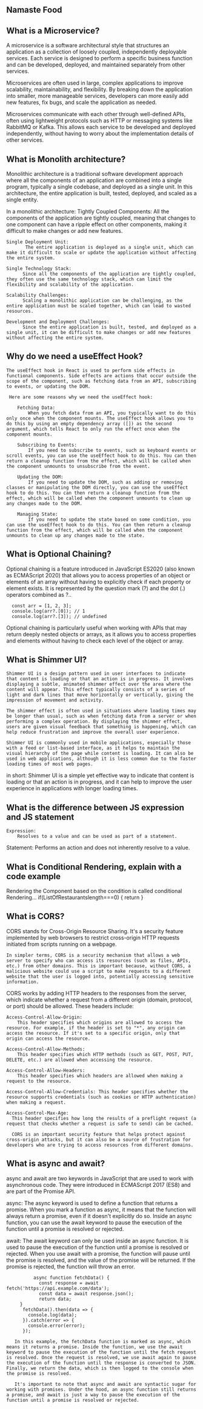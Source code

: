 ## Namaste Food


## What is a Microservice?
  
   A microservice is a software architectural style that structures an application as a collection of loosely coupled, independently deployable services. Each service is designed to perform a specific business function and can be developed, deployed, and maintained separately from other services.

   Microservices are often used in large, complex applications to improve scalability, maintainability, and flexibility. By breaking down the application into smaller, more manageable services, developers can more easily add new features, fix bugs, and scale the application as needed.

   Microservices communicate with each other through well-defined APIs, often using lightweight protocols such as HTTP or messaging systems like RabbitMQ or Kafka. This allows each service to be developed and deployed independently, without having to worry about the implementation details of other services.
  


## What is Monolith architecture?

  
   Monolithic architecture is a traditional software development approach where all the components of an application are combined into a single program, typically a single codebase, and deployed as a single unit. In this architecture, the entire application is built, tested, deployed, and scaled as a single entity.
   
 In a monolithic architecture:
    Tightly Coupled Components:
            All the components of the application are tightly coupled, meaning that changes to one component can have a ripple effect on other components, making it difficult to make changes or add new features.

    Single Deployment Unit: 
           The entire application is deployed as a single unit, which can make it difficult to scale or update the application without affecting the entire system.

    Single Technology Stack: 
          Since all the components of the application are tightly coupled, they often use the same technology stack, which can limit the flexibility and scalability of the application.

    Scalability Challenges:
          Scaling a monolithic application can be challenging, as the entire application must be scaled together, which can lead to wasted resources.

    Development and Deployment Challenges: 
          Since the entire application is built, tested, and deployed as a single unit, it can be difficult to make changes or add new features without affecting the entire system.



## Why do we need a useEffect Hook?

   
    The useEffect hook in React is used to perform side effects in functional components. Side effects are actions that occur outside the scope of the component, such as fetching data from an API, subscribing to events, or updating the DOM.

     Here are some reasons why we need the useEffect hook:

        Fetching Data:
            When you fetch data from an API, you typically want to do this only once when the component mounts. The useEffect hook allows you to do this by using an empty dependency array ([]) as the second argument, which tells React to only run the effect once when the component mounts.

        Subscribing to Events:
            If you need to subscribe to events, such as keyboard events or scroll events, you can use the useEffect hook to do this. You can then return a cleanup function from the effect, which will be called when the component unmounts to unsubscribe from the event.

        Updating the DOM:
            If you need to update the DOM, such as adding or removing classes or manipulating the DOM directly, you can use the useEffect hook to do this. You can then return a cleanup function from the effect, which will be called when the component unmounts to clean up any changes made to the DOM.

        Managing State:
            If you need to update the state based on some condition, you can use the useEffect hook to do this. You can then return a cleanup function from the effect, which will be called when the component unmounts to clean up any changes made to the state.



## What is Optional Chaining?
   
    
  Optional chaining is a feature introduced in JavaScript ES2020 (also known as ECMAScript 2020) that allows you to access properties of an object or elements of an array without having to explicitly check if each property or element exists. It is represented by the question mark (?) and the dot (.) operators combined as ?..

      const arr = [1, 2, 3];
      console.log(arr?.[0]); // 1
      console.log(arr?.[3]); // undefined
   
  Optional chaining is particularly useful when working with APIs that may return deeply nested objects or arrays, as it allows you to access properties and elements without having to check each level of the object or array.



## What is Shimmer UI?
    Shimmer UI is a design pattern used in user interfaces to indicate that content is loading or that an action is in progress. It involves displaying a subtle, animated shimmer effect over the area where the content will appear. This effect typically consists of a series of light and dark lines that move horizontally or vertically, giving the impression of movement and activity.

    The shimmer effect is often used in situations where loading times may be longer than usual, such as when fetching data from a server or when performing a complex operation. By displaying the shimmer effect, users are given visual feedback that something is happening, which can help reduce frustration and improve the overall user experience.

    Shimmer UI is commonly used in mobile applications, especially those with a feed or list-based interface, as it helps to maintain the visual hierarchy of the page while content is loading. It can also be used in web applications, although it is less common due to the faster loading times of most web pages.

   in short:
    Shimmer UI is a simple yet effective way to indicate that content is loading or that an action is in progress, and it can help to improve the user experience in applications with longer loading times.




## What is the difference between JS expression and JS statement
   
    Expression:
        Resolves to a value and can be used as part of a statement.
   Statement: 
       Performs an action and does not inherently resolve to a value.



## What is Conditional Rendering, explain with a code example

  Rendering the Component based on the condition is called conditional Rendering...
      if(ListOfRestaurantslength===0)
          {
             return <Shimmer/>
          }

## What is CORS?

   CORS stands for Cross-Origin Resource Sharing. It's a security feature implemented by web browsers to restrict cross-origin HTTP requests initiated from scripts running on a webpage.

    In simpler terms, CORS is a security mechanism that allows a web server to specify who can access its resources (such as files, APIs, etc.) from other domains. This is important because, without CORS, a malicious website could use a script to make requests to a different website that the user is logged into, potentially accessing sensitive information.

   CORS works by adding HTTP headers to the responses from the server, which indicate whether a request from a different origin (domain, protocol, or port) should be allowed. These headers include:

    Access-Control-Allow-Origin:
        This header specifies which origins are allowed to access the resource. For example, if the header is set to "*", any origin can access the resource. If it's set to a specific origin, only that origin can access the resource.

    Access-Control-Allow-Methods:
        This header specifies which HTTP methods (such as GET, POST, PUT, DELETE, etc.) are allowed when accessing the resource.

    Access-Control-Allow-Headers: 
        This header specifies which headers are allowed when making a request to the resource.

    Access-Control-Allow-Credentials: This header specifies whether the resource supports credentials (such as cookies or HTTP authentication) when making a request.

    Access-Control-Max-Age: 
      This header specifies how long the results of a preflight request (a request that checks whether a request is safe to send) can be cached.

      CORS is an important security feature that helps protect against cross-origin attacks, but it can also be a source of frustration for developers who are trying to access resources from different domains.



## What is async and await?

   async and await are two keywords in JavaScript that are used to work with asynchronous code. They were introduced in ECMAScript 2017 (ES8) and are part of the Promise API.

   async: 
        The async keyword is used to define a function that returns a promise. When you mark a function as async, it means that the function will always return a promise, even if it doesn't explicitly do so. Inside an async function, you can use the await keyword to pause the execution of the function until a promise is resolved or rejected.

  await: 
        The await keyword can only be used inside an async function. It is used to pause the execution of the function until a promise is resolved or rejected. When you use await with a promise, the function will pause until the promise is resolved, and the value of the promise will be returned. If the promise is rejected, the function will throw an error.

              async function fetchData() {
                const response = await fetch('https://api.example.com/data');
                const data = await response.json();
                return data;
         }
          fetchData().then(data => {
            console.log(data);
          }).catch(error => {
            console.error(error);
          });

       In this example, the fetchData function is marked as async, which means it returns a promise. Inside the function, we use the await keyword to pause the execution of the function until the fetch request is resolved. Once the request is resolved, we use await again to pause the execution of the function until the response is converted to JSON. Finally, we return the data, which is then logged to the console when the promise is resolved.
   
       It's important to note that async and await are syntactic sugar for working with promises. Under the hood, an async function still returns a promise, and await is just a way to pause the execution of the function until a promise is resolved or rejected.



